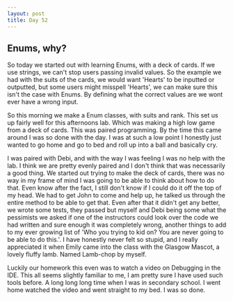 ```yaml
---
layout: post
title: Day 52
---
```



## Enums, why?

So today we started out with learning Enums, with a deck of cards. If we use strings, we can't stop users passing invalid values. So the example we had with the suits of the cards, we would want 'Hearts' to be inputted or outputted, but some users might misspell 'Hearts', we can make sure this isn't the case with Enums. By defining what the correct values are we wont ever have a wrong input.

So this morning we make a Enum classes, with suits and rank. This set us up fairly well for this afternoons lab. Which was making a high low game from a deck of cards. This was paired programming. By the time this came around I was so done with the day. I was at such a low point I honestly just wanted to go home and go to bed and roll up into a ball and basically cry.

I was paired with Debi, and with the way I was feeling I was no help with the lab. I think we are pretty evenly paired and I don't think that was necessarily a good thing. We started out trying to make the deck of cards, there was no way in my frame of mind I was going to be able to think about how to do that. Even know after the fact, I still don't know if I could do it off the top of my head. We had to get John to come and help up, he talked us through the entire method to be able to get that. Even after that it didn't get any better, we wrote some tests, they passed but myself and Debi being some what the pessimists we asked if one of the instructors could look over the code we had written and sure enough it was completely wrong, another things to add to my ever growing list of 'Who you trying to kid on? You are never going to be able to do this.'. I have honestly never felt so stupid, and I really appreciated it when Emily came into the class with the Glasgow Mascot, a lovely fluffy lamb. Named Lamb-chop by myself.

Luckily our homework this even was to watch a video on Debugging in the IDE. This all seems slightly familiar to me, I am pretty sure I have used such tools before. A long long long time when I was in secondary school. I went home watched the video and went straight to my bed. I was so done.
